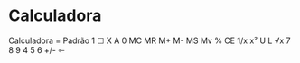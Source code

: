 # Calculadora

Calculadora = Padrão
1  ☐  Х  A  0  MC  MR  M+  M-  MS  Mv  %  CE  1/x  x²  U  L  √x
7  8  9  4  5  6  +/-   ⇽